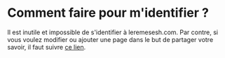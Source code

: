 <!-- TITLE: Foire aux questions -->
<!-- SUBTITLE: Questions les plus posées -->

# Comment faire pour m'identifier ?
Il est inutile et impossible de s'identifier à leremesesh.com. Par contre, si vous voulez modifier ou ajouter une page dans le but de partager votre savoir, il faut suivre [ce lien](https://partage.leremesesh.com).
